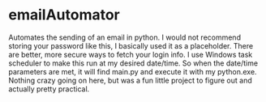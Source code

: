# emailAutomator
Automates the sending of an email in python. I would not recommend storing your password like this, I basically used it as a placeholder. There are better, more secure ways to fetch your login info. I use Windows task scheduler to make this run at my desired date/time. So when the date/time parameters are met, it will find main.py and execute it with my python.exe. Nothing crazy going on here, but was a fun little project to figure out and actually pretty practical.
